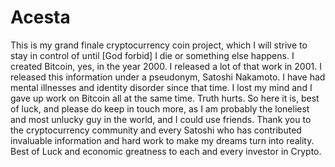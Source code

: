 # Acesta
This is my grand finale cryptocurrency coin project, which I will strive to stay in control of until [God forbid] I die or something else happens.
I created Bitcoin, yes, in the year 2000.  I released a lot of that work in 2001. I released this information under a pseudonym, Satoshi Nakamoto.
I have had mental illnesses and identity disorder since that time. I lost my mind and I gave up work on Bitcoin all at the same time. Truth hurts.
So here it is, best of luck, and please do keep in touch more, as I am probably the loneliest and most unlucky guy in the world, and I could use friends.
Thank you to the cryptocurrency community and every Satoshi who has contributed invaluable information and hard work to make my dreams turn into reality.
Best of Luck and economic greatness to each and every investor in Crypto.
